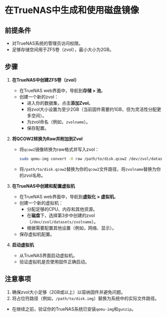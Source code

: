 # 在TrueNAS中生成和使用磁盘镜像

## 前提条件

- 对TrueNAS系统的管理员访问权限。
- 足够存储空间用于ZFS卷（zvol），最小大小为2GB。

## 步骤

1. **在TrueNAS中创建ZFS卷（zvol）**

   - 在TrueNAS web界面中，导航到**存储 &gt; 池**。
   - 创建一个新的zvol：
     - 进入你的数据集，点击**添加Zvol**。
     - 将zvol大小设置为至少2GB（当前固件需要约1GB，但为灵活性分配更多空间）。
     - 为zvol命名（例如，`zvolname`）。
     - 保存配置。

2. **将QCOW2转换为Raw并附加到Zvol**

   - 将`qcow2`镜像转换为raw格式并写入zvol：

     ```bash
     sudo qemu-img convert -O raw /path/to/disk.qcow2 /dev/zvol/datasets/zvolname
     ```

   - 将`/path/to/disk.qcow2`替换为你的`qcow2`文件路径，将`zvolname`替换为你的zvol名称。

3. **在TrueNAS中创建和配置虚拟机**

   - 在TrueNAS web界面中，导航到**虚拟化 &gt; 虚拟机**。
   - 创建一个新的虚拟机：
     - 分配足够的CPU、内存和其他资源。
     - 在**磁盘**下，选择第3步中创建的zvol（`/dev/zvol/datasets/zvolname`）。
     - 根据需要配置其他设置（例如，网络、显示）。
   - 保存虚拟机配置。

4. **启动虚拟机**

   - 从TrueNAS界面启动虚拟机。
   - 验证虚拟机是否使用固件正确启动。

## 注意事项

1. 确保zvol大小足够（2GB或以上）以容纳固件并避免问题。
2. 将占位符路径（例如，`/path/to/disk.img`）替换为系统中的实际文件路径。

- 在继续之前，验证你的TrueNAS系统已安装`qemu-img`和`gunzip`。
